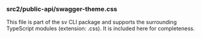 ### src2/public-api/swagger-theme.css

This file is part of the sv CLI package and supports the surrounding TypeScript modules (extension: .css). It is included here for completeness.